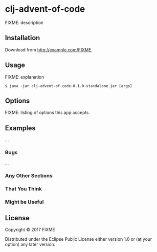 # clj-advent-of-code

FIXME: description

## Installation

Download from http://example.com/FIXME.

## Usage

FIXME: explanation

    $ java -jar clj-advent-of-code-0.1.0-standalone.jar [args]

## Options

FIXME: listing of options this app accepts.

## Examples

...

### Bugs

...

### Any Other Sections
### That You Think
### Might be Useful

## License

Copyright © 2017 FIXME

Distributed under the Eclipse Public License either version 1.0 or (at
your option) any later version.
